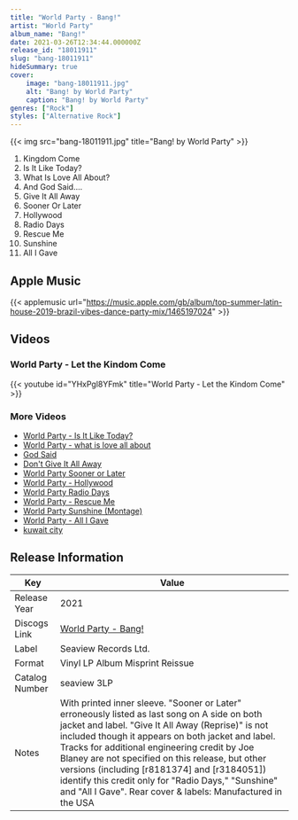 ```yaml
---
title: "World Party - Bang!"
artist: "World Party"
album_name: "Bang!"
date: 2021-03-26T12:34:44.000000Z
release_id: "18011911"
slug: "bang-18011911"
hideSummary: true
cover:
    image: "bang-18011911.jpg"
    alt: "Bang! by World Party"
    caption: "Bang! by World Party"
genres: ["Rock"]
styles: ["Alternative Rock"]
---
```


{{< img src="bang-18011911.jpg" title="Bang! by World Party" >}}

<!-- section break -->

1. Kingdom Come
2. Is It Like Today?
3. What Is Love All About?
4. And God Said….
5. Give It All Away
6. Sooner Or Later
7. Hollywood
8. Radio Days
9. Rescue Me
10. Sunshine
11. All I Gave

<!-- section break -->




## Apple Music
{{< applemusic url="https://music.apple.com/gb/album/top-summer-latin-house-2019-brazil-vibes-dance-party-mix/1465197024" >}}





## Videos
### World Party - Let the Kindom Come
{{< youtube id="YHxPgl8YFmk" title="World Party - Let the Kindom Come" >}}<br>

### More Videos

- [World Party - Is It Like Today?](https://www.youtube.com/watch?v=0tyLGi2LtlU)
- [World Party - what is love all about](https://www.youtube.com/watch?v=XqOBGf2F24U)
- [God Said](https://www.youtube.com/watch?v=d66QrZME0Nw)
- [Don't Give It All Away](https://www.youtube.com/watch?v=rFKVRuIGF3k)
- [World Party Sooner or Later](https://www.youtube.com/watch?v=9O3Ngy8KcTE)
- [World Party - Hollywood](https://www.youtube.com/watch?v=-VInJI3OS8k)
- [World Party   Radio Days](https://www.youtube.com/watch?v=J3EKA8YKBck)
- [World Party - Rescue Me](https://www.youtube.com/watch?v=yT7NNW9n06s)
- [World Party Sunshine (Montage)](https://www.youtube.com/watch?v=JBHd9glUJXY)
- [World Party - All I Gave](https://www.youtube.com/watch?v=AEgz_PD2S9c)
- [kuwait city](https://www.youtube.com/watch?v=ApDAgCEgnS8)


## Release Information
|  Key           | Value                                                |
| ---------------| ---------------------------------------------------- |
| Release Year   | 2021                                   |
| Discogs Link   | [World Party - Bang!](https://www.discogs.com/release/18011911-World-Party-Bang) |
| Label          | Seaview Records Ltd. |
| Format         | Vinyl LP Album Misprint Reissue |
| Catalog Number | seaview 3LP |
| Notes | With printed inner sleeve.  "Sooner or Later" erroneously listed as last song on A side on both jacket and label. "Give It All Away (Reprise)" is not included though it appears on both jacket and label.  Tracks for additional engineering credit by Joe Blaney are not specified on this release, but other versions (including [r8181374] and [r3184051]) identify this credit only for "Radio Days," "Sunshine" and "All I Gave".   Rear cover & labels: Manufactured in the USA |